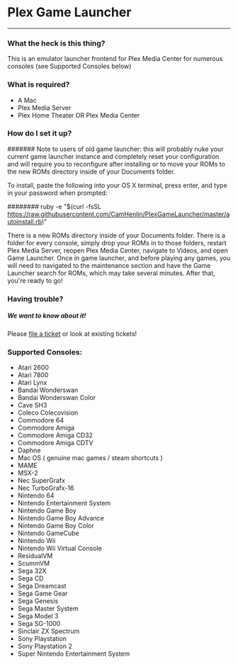 # Plex Game Launcher
---
### What the heck is this thing?

This is an emulator launcher frontend for Plex Media Center for numerous consoles (see Supported Consoles below)

### What is required?

- A Mac
- Plex Media Server
- Plex Home Theater OR Plex Media Center

### How do I set it up?

####### Note to users of old game launcher: this will probably nuke your current game launcher instance and completely reset your configuration and will require you to reconfigure after installing or to move your ROMs to the new ROMs directory inside of your Documents folder.

To install, paste the following into your OS X terminal, press enter, and type in your password when prompted:

######## ruby -e "$(curl -fsSL https://raw.githubusercontent.com/CamHenlin/PlexGameLauncher/master/autoinstall.rb)"

There is a new ROMs directory inside of your Documents folder. There is a folder for every console, simply drop your ROMs in to those folders, restart Plex Media Server, reopen Plex Media Center, navigate to Videos, and open Game Launcher. Once in game launcher, and before playing any games, you will need to navigated to the maintenance section and have the Game Launcher search for ROMs, which may take several minutes. After that, you're ready to go!

### Having trouble?
##### We want to know about it!

Please [file a ticket](https://github.com/CamHenlin/PlexGameLauncher/issues) or look at existing tickets!

### Supported Consoles:
- Atari 2600
- Atari 7800
- Atari Lynx
- Bandai Wonderswan
- Bandai Wonderswan Color
- Cave SH3
- Coleco Colecovision
- Commodore 64
- Commodore Amiga
- Commodore Amiga CD32
- Commodore Amiga CDTV
- Daphne
- Mac OS ( genuine mac games / steam shortcuts )
- MAME
- MSX-2
- Nec SuperGrafx
- Nec TurboGrafx-16
- Nintendo 64
- Nintendo Entertainment System
- Nintendo Game Boy
- Nintendo Game Boy Advance
- Nintendo Game Boy Color
- Nintendo GameCube
- Nintendo Wii
- Nintendo Wii Virtual Console
- ResidualVM
- ScummVM
- Sega 32X
- Sega CD
- Sega Dreamcast
- Sega Game Gear
- Sega Genesis
- Sega Master System
- Sega Model 3
- Sega SG-1000
- Sinclair ZX Spectrum
- Sony Playstation
- Sony Playstation 2
- Super Nintendo Entertainment System